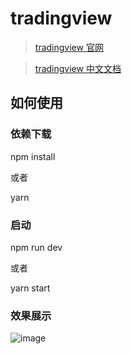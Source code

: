 # tradingview

> [tradingview 官网](https://www.tradingview.com/)


> [tradingview 中文文档](https://b.aitrade.ga/books/tradingview/)

## 如何使用


### 依赖下载
npm install 

或者

yarn

### 启动
npm run dev

或者

yarn start

### 效果展示

![image](https://github.com/xushanpei/Vue-tradingview/blob/master/src/assets/td.png)

